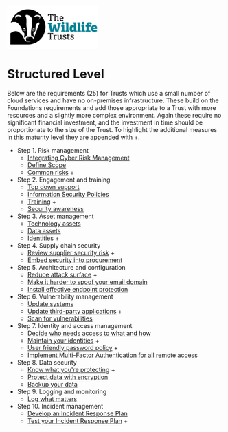 <img src="/Levels/twt-logo.png" height="100">

# Structured Level 

Below are the requirements (25) for Trusts which use a small number of cloud services and have no on-premises infrastructure.  These build on the Foundations requirements and add those appropriate to a Trust with more resources and a slightly more complex environment.  Again these require no significant financial investment, and the investment in time should be proportionate to the size of the Trust.  To highlight the additional measures in this maturity level they are appended with +.

-   Step 1. Risk management
    -   [Integrating Cyber Risk Management](/1-Understand-your-risks/Step-01-Risk-Management.md#integrating-cyber-risk-management)
	- [Define Scope](/1-Understand-your-risks/Step-01-Risk-Management.md#define-scope)
    -   [Common risks](/1-Understand-your-risks/Step-01-Risk-Management.md#common-risks) +
-   Step 2. Engagement and training
    -   [Top down support](/1-Understand-your-risks/Step-02-Engagement-and-Training.md#top-down-support)
    -   [Information Security Policies](/1-Understand-your-risks/Step-02-Engagement-and-Training.md#information-security-policies)
    -   [Training](/1-Understand-your-risks/Step-02-Engagement-and-Training.md#training) +
    -   [Security awareness](/1-Understand-your-risks/Step-02-Engagement-and-Training.md#security-awareness)
-   Step 3. Asset management
    -   [Technology assets](/1-Understand-your-risks/Step-03-Asset-Management.md#technology-assets)
    -   [Data assets](/1-Understand-your-risks/Step-03-Asset-Management.md#data-assets)
    -   [Identities](/1-Understand-your-risks/Step-03-Asset-Management.md#identities) +
-   Step 4. Supply chain security
    - [Review supplier security risk](/1-Understand-your-risks/Step-04-Supply-Chain-Security.md#review-supplier-security-risk) +
    - [Embed security into procurement](/1-Understand-your-risks/Step-04-Supply-Chain-Security.md#embed-security-into-procurement)
-   Step 5. Architecture and configuration
    -   [Reduce attack surface](/2-Implement-appropriate-mitigations/Step-05-Architecture-and-Configuration.md#reduce-attack-surface) +
    -   [Make it harder to spoof your email domain](/2-Implement-appropriate-mitigations/Step-05-Architecture-and-Configuration.md#make-it-harder-to-spoof-your-email-domain)
    -   [Install effective endpoint protection](/2-Implement-appropriate-mitigations/Step-05-Architecture-and-Configuration.md#install-effective-endpoint-protection)
-   Step 6. Vulnerability management
    -   [Update systems](/2-Implement-appropriate-mitigations/Step-06-Vulnerability-Management.md#update-systems)
    -   [Update third-party applications](/2-Implement-appropriate-mitigations/Step-06-Vulnerability-Management.md#update-third-party-applications) +
    -   [Scan for vulnerabilities](/2-Implement-appropriate-mitigations/Step-06-Vulnerability-Management.md#scan-for-vulnerabilities)
-   Step 7. Identity and access management
    -   [Decide who needs access to what and how](/2-Implement-appropriate-mitigations/Step-07-Identity-and-Access-Management.md#decide-who-needs-access-to-what-and-how)
    -   [Maintain your identities](/2-Implement-appropriate-mitigations/Step-07-Identity-and-Access-Management.md#maintain-your-identities) +
    -   [User friendly password policy](/2-Implement-appropriate-mitigations/Step-07-Identity-and-Access-Management.md#user-friendly-password-policy) +
    -   [Implement Multi-Factor Authentication for all remote access](/2-Implement-appropriate-mitigations/Step-07-Identity-and-Access-Management.md#implement-multi-factor-authentication-for-all-remote-access)
-   Step 8. Data security
    -   [Know what you're protecting](/2-Implement-appropriate-mitigations/Step-08-Data-Security.md#know-what-youre-protecting) +
	- [Protect data with encryption](/2-Implement-appropriate-mitigations/Step-08-Data-Security.md#protect-data-with-encryption)
    -   [Backup your data](/2-Implement-appropriate-mitigations/Step-08-Data-Security.md#backup-your-data)
-   Step 9. Logging and monitoring
    -   [Log what matters](/3-Prepare-for-incidents/Step-09-Logging-and-monitoring.md#log-what-matters)
-   Step 10. Incident management
    -   [Develop an Incident Response Plan](/3-Prepare-for-incidents/Step-10-Incident-management.md#develop-an-incident-response-plan)
    -   [Test your Incident Response Plan](/3-Prepare-for-incidents/Step-10-Incident-management.md#test-your-incident-response-plan) +
